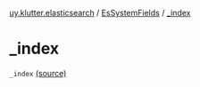[uy.klutter.elasticsearch](../index.md) / [EsSystemFields](index.md) / [_index](.)


# _index
<code>_index</code> [(source)](https://github.com/kohesive/klutter/blob/master/elasticsearch-jdk7/src/main/kotlin/uy/klutter/elasticsearch/Mappings.kt#L11)<br/>

